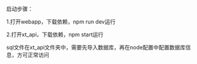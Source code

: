 启动步骤：

1.打开webapp，下载依赖，npm run dev运行

2.打开xt_api，下载依赖，npm start运行



sql文件在xt_api文件夹中，需要先导入数据库，再在node配置中配置数据库信息，方可正常访问





